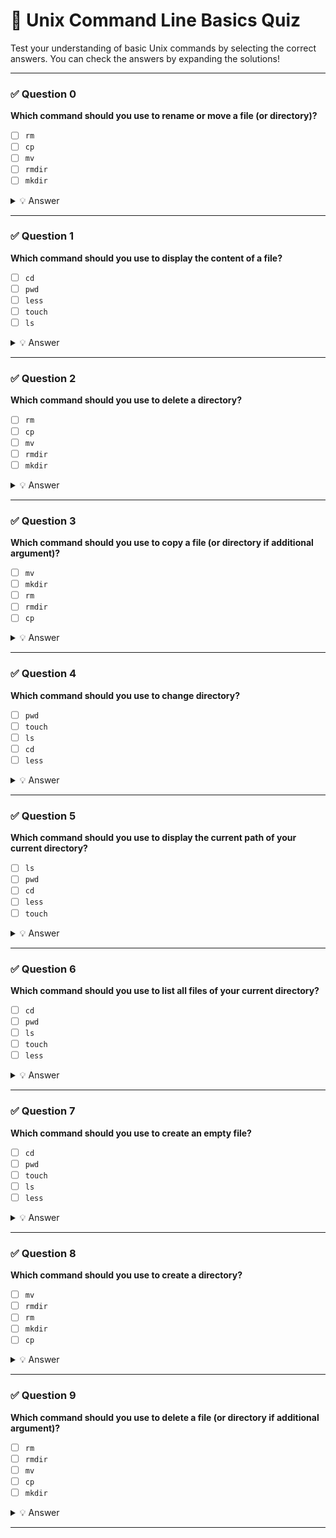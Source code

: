 # 🧠 Unix Command Line Basics Quiz

Test your understanding of basic Unix commands by selecting the correct answers. You can check the answers by expanding the solutions!

---

### ✅ Question 0
**Which command should you use to rename or move a file (or directory)?**
- [ ] `rm`
- [ ] `cp`
- [ ] `mv`
- [ ] `rmdir`
- [ ] `mkdir`

<details>
<summary>💡 Answer</summary>
The correct command is **`mv`**, which stands for move. It is used to **move** or **rename** files/directories.
</details>

---

### ✅ Question 1
**Which command should you use to display the content of a file?**
- [ ] `cd`
- [ ] `pwd`
- [ ] `less`
- [ ] `touch`
- [ ] `ls`

<details>
<summary>💡 Answer</summary>
The correct command is **`less`**, which lets you **view the content** of a file page-by-page.
</details>

---

### ✅ Question 2
**Which command should you use to delete a directory?**
- [ ] `rm`
- [ ] `cp`
- [ ] `mv`
- [ ] `rmdir`
- [ ] `mkdir`

<details>
<summary>💡 Answer</summary>
The correct command is **`rmdir`**, used to **remove an empty directory**.
</details>

---

### ✅ Question 3
**Which command should you use to copy a file (or directory if additional argument)?**
- [ ] `mv`
- [ ] `mkdir`
- [ ] `rm`
- [ ] `rmdir`
- [ ] `cp`

<details>
<summary>💡 Answer</summary>
The correct command is **`cp`**, used to **copy files** or **directories** (with the `-r` option).
</details>

---

### ✅ Question 4
**Which command should you use to change directory?**
- [ ] `pwd`
- [ ] `touch`
- [ ] `ls`
- [ ] `cd`
- [ ] `less`

<details>
<summary>💡 Answer</summary>
The correct command is **`cd`**, which stands for **change directory**.
</details>

---

### ✅ Question 5
**Which command should you use to display the current path of your current directory?**
- [ ] `ls`
- [ ] `pwd`
- [ ] `cd`
- [ ] `less`
- [ ] `touch`

<details>
<summary>💡 Answer</summary>
The correct command is **`pwd`**, which stands for **print working directory**.
</details>

---

### ✅ Question 6
**Which command should you use to list all files of your current directory?**
- [ ] `cd`
- [ ] `pwd`
- [ ] `ls`
- [ ] `touch`
- [ ] `less`

<details>
<summary>💡 Answer</summary>
The correct command is **`ls`**, used to **list files and directories**.
</details>

---

### ✅ Question 7
**Which command should you use to create an empty file?**
- [ ] `cd`
- [ ] `pwd`
- [ ] `touch`
- [ ] `ls`
- [ ] `less`

<details>
<summary>💡 Answer</summary>
The correct command is **`touch`**, which can **create a new empty file**.
</details>

---

### ✅ Question 8
**Which command should you use to create a directory?**
- [ ] `mv`
- [ ] `rmdir`
- [ ] `rm`
- [ ] `mkdir`
- [ ] `cp`

<details>
<summary>💡 Answer</summary>
The correct command is **`mkdir`**, which stands for **make directory**.
</details>

---

### ✅ Question 9
**Which command should you use to delete a file (or directory if additional argument)?**
- [ ] `rm`
- [ ] `rmdir`
- [ ] `mv`
- [ ] `cp`
- [ ] `mkdir`

<details>
<summary>💡 Answer</summary>
The correct command is **`rm`**. It deletes files and, with `-r`, can delete directories too.
</details>

---
